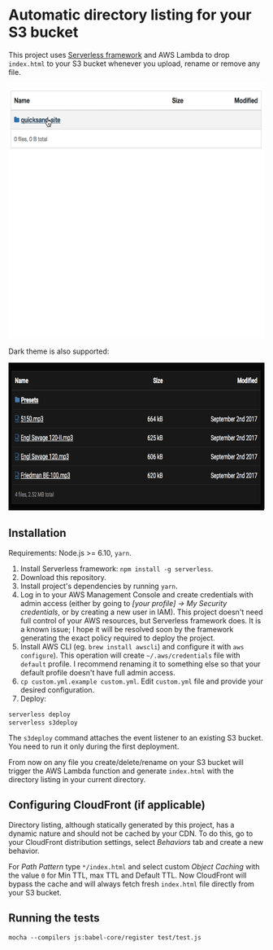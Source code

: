 # Automatic directory listing for your S3 bucket

This project uses [Serverless framework](https://serverless.com) and AWS Lambda
to drop `index.html` to your S3 bucket whenever you upload, rename or remove
any file.

<img src="docs/demo.gif" width="640" height="500" alt="Demo">

Dark theme is also supported:

<img src="docs/dark.png" width="714" height="290" alt="Dark mode">

## Installation

Requirements: Node.js >= 6.10,  `yarn`.

1. Install Serverless framework: `npm install -g serverless`.
2. Download this repository.
3. Install project's dependencies by running `yarn`.
4. Log in to your AWS Management Console and create credentials with admin
   access (either by going to _[your profile] → My Security credentials_, or by
   creating a new user in IAM). This project doesn't need full control of your
   AWS resources, but Serverless framework does. It is a known issue; I hope it
   will be resolved soon by the framework generating the exact policy required
   to deploy the project.
5. Install AWS CLI (eg. `brew install awscli`) and configure it with `aws
   configure`). This operation will create `~/.aws/credentials` file with
   `default` profile. I recommend renaming it to something else so that your
   default profile doesn't have full admin access.
6. `cp custom.yml.example custom.yml`. Edit `custom.yml` file and provide your
   desired configuration.
7. Deploy:

```
serverless deploy
serverless s3deploy
```

The `s3deploy` command attaches the event listener to an existing S3 bucket.
You need to run it only during the first deployment.

From now on any file you create/delete/rename on your S3 bucket will trigger
the AWS Lambda function and generate `index.html` with the directory listing in
your current directory.

## Configuring CloudFront (if applicable)

Directory listing, although statically generated by this project, has a dynamic
nature and should not be cached by your CDN. To do this, go to your CloudFront
distribution settings, select _Behaviors_ tab and create a new behavior.

For _Path Pattern_ type `*/index.html` and select custom _Object Caching_ with
the value `0` for Min TTL, max TTL and Default TTL. Now CloudFront will bypass
the cache and will always fetch fresh `index.html` file directly from your S3
bucket.

## Running the tests

```
mocha --compilers js:babel-core/register test/test.js
```
